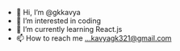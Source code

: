 - 👋 Hi, I’m @gkkavya
- 👀 I’m interested in coding
- 🌱 I’m currently learning React.js
- 📫 How to reach me ...kavyagk321@gmail.com
